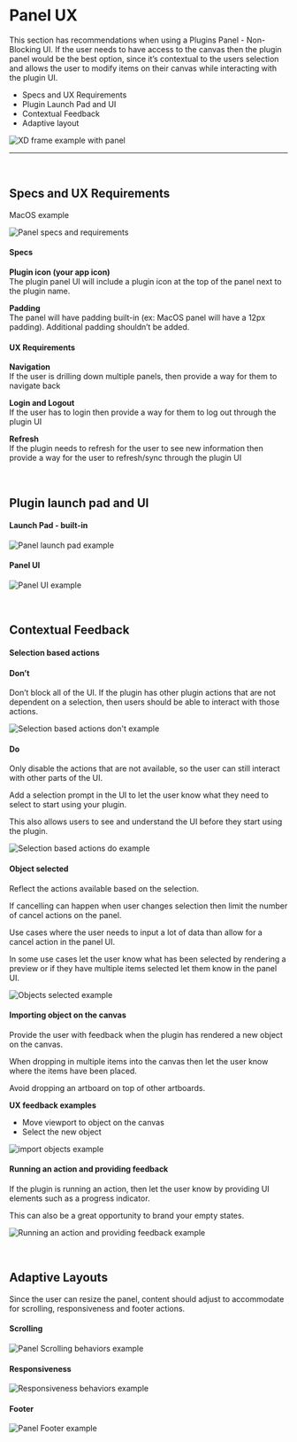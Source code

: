 # Panel UX

This section has recommendations when using a Plugins Panel - Non-Blocking UI. If the user needs to have access to the canvas then the plugin panel would be the best option, since it’s contextual to the users selection and allows the user to modify items on their canvas while interacting with the plugin UI. 

- Specs and UX Requirements
- Plugin Launch Pad and UI
- Contextual Feedback
- Adaptive layout


![XD frame example with panel](../ux-images/Panel-XDapplication-frame.png)

----------
 <br />

## Specs and UX Requirements

MacOS example

![Panel specs and requirements](../ux-images/Panel-pattern-1.png)

#### Specs

**Plugin icon (your app icon)**  
The plugin panel UI will include a plugin icon at the top of the panel next to the plugin name. 

**Padding**  
The panel will have padding built-in (ex: MacOS panel will have a 12px padding). Additional padding shouldn’t be added.

#### UX Requirements

**Navigation**  
If the user is drilling down multiple panels, then provide a way for them to navigate back

**Login and Logout**  
If the user has to login then provide a way for them to log out through the plugin UI

**Refresh**  
If the plugin needs to refresh for the user to see new information then provide a way for the user to refresh/sync through the plugin UI

 <br />

## Plugin launch pad and UI
#### Launch Pad - built-in 
![Panel launch pad example](../ux-images/Panel-pattern-2.png)



#### Panel UI
![Panel UI example](../ux-images/Panel-pattern-3.png)

 <br />

## Contextual Feedback
#### Selection based actions
#### Don’t

Don’t block all of the UI. If the plugin has other plugin actions that are not dependent on a selection, then users should be able to interact with those actions. 


![Selection based actions don't example](../ux-images/Panel-pattern-4.png)

#### Do

Only disable the actions that are not available, so the user can still interact with other parts of the UI.

Add a selection prompt in the UI to let the user know what they need to select to start using your plugin. 

This also allows users to see and understand the UI before they start using the plugin. 

![Selection based actions do example](../ux-images/Panel-pattern-5.png)



#### Object selected

Reflect the actions available based on the selection. 

If cancelling can happen when user changes selection then limit the number of cancel actions on the panel.

Use cases where the user needs to input a lot of data than allow for a cancel action in the panel UI.

In some use cases let the user know what has been selected by rendering a preview or if they have multiple items selected let them know in the panel UI.


![Objects selected example](../ux-images/Panel-pattern-6.png)


#### Importing object on the canvas

Provide the user with feedback when the plugin has rendered a new object on the canvas. 

When dropping in multiple items into the canvas then let the user know where the items have been placed. 

Avoid dropping an artboard on top of other artboards. 

**UX feedback examples**  
- Move viewport to object on the canvas
- Select the new object 

![import objects example](../ux-images/Panel-pattern-7.png)



#### Running an action and providing feedback

If the plugin is running an action, then let the user know by providing UI elements such as a progress indicator. 

This can also be a great opportunity to brand your empty states. 

![Running an action and providing feedback example](../ux-images/Panel-pattern-8.png)

 <br />

## Adaptive Layouts

Since the user can resize the panel, content should adjust to accommodate for scrolling, responsiveness and footer actions. 

#### Scrolling
![Panel Scrolling behaviors example](../ux-images/Panel-pattern-9.png)


#### Responsiveness
![Responsiveness behaviors example](../ux-images/Panel-pattern-10.png)


#### Footer
![Panel Footer example](../ux-images/Panel-pattern-11.png)

